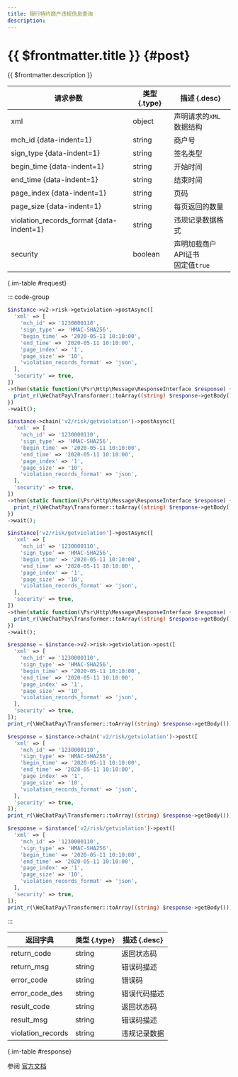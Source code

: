 ```yaml
---
title: 银行特约商户违规信息查询
description: 
---
```


# {{ $frontmatter.title }} {#post}

{{ $frontmatter.description }}

| 请求参数 | 类型 {.type} | 描述 {.desc}
| --- | --- | ---
| xml | object | 声明请求的`XML`数据结构
| mch_id {data-indent=1} | string | 商户号
| sign_type {data-indent=1} | string | 签名类型
| begin_time {data-indent=1} | string | 开始时间
| end_time {data-indent=1} | string | 结束时间
| page_index {data-indent=1} | string | 页码
| page_size {data-indent=1} | string | 每页返回的数量
| violation_records_format {data-indent=1} | string | 违规记录数据格式
| security | boolean | 声明加载商户API证书<br/>固定值`true`

{.im-table #request}

::: code-group

```php [异步纯链式]
$instance->v2->risk->getviolation->postAsync([
  'xml' => [
    'mch_id' => '1230000110',
    'sign_type' => 'HMAC-SHA256',
    'begin_time' => '2020-05-11 10:10:00',
    'end_time' => '2020-05-11 10:10:00',
    'page_index' => '1',
    'page_size' => '10',
    'violation_records_format' => 'json',
  ],
  'security' => true,
])
->then(static function(\Psr\Http\Message\ResponseInterface $response) {
  print_r(\WeChatPay\Transformer::toArray((string) $response->getBody()));
})
->wait();
```

```php [异步声明式]
$instance->chain('v2/risk/getviolation')->postAsync([
  'xml' => [
    'mch_id' => '1230000110',
    'sign_type' => 'HMAC-SHA256',
    'begin_time' => '2020-05-11 10:10:00',
    'end_time' => '2020-05-11 10:10:00',
    'page_index' => '1',
    'page_size' => '10',
    'violation_records_format' => 'json',
  ],
  'security' => true,
])
->then(static function(\Psr\Http\Message\ResponseInterface $response) {
  print_r(\WeChatPay\Transformer::toArray((string) $response->getBody()));
})
->wait();
```

```php [异步属性式]
$instance['v2/risk/getviolation']->postAsync([
  'xml' => [
    'mch_id' => '1230000110',
    'sign_type' => 'HMAC-SHA256',
    'begin_time' => '2020-05-11 10:10:00',
    'end_time' => '2020-05-11 10:10:00',
    'page_index' => '1',
    'page_size' => '10',
    'violation_records_format' => 'json',
  ],
  'security' => true,
])
->then(static function(\Psr\Http\Message\ResponseInterface $response) {
  print_r(\WeChatPay\Transformer::toArray((string) $response->getBody()));
})
->wait();
```

```php [同步纯链式]
$response = $instance->v2->risk->getviolation->post([
  'xml' => [
    'mch_id' => '1230000110',
    'sign_type' => 'HMAC-SHA256',
    'begin_time' => '2020-05-11 10:10:00',
    'end_time' => '2020-05-11 10:10:00',
    'page_index' => '1',
    'page_size' => '10',
    'violation_records_format' => 'json',
  ],
  'security' => true,
]);
print_r(\WeChatPay\Transformer::toArray((string) $response->getBody()));
```

```php [同步声明式]
$response = $instance->chain('v2/risk/getviolation')->post([
  'xml' => [
    'mch_id' => '1230000110',
    'sign_type' => 'HMAC-SHA256',
    'begin_time' => '2020-05-11 10:10:00',
    'end_time' => '2020-05-11 10:10:00',
    'page_index' => '1',
    'page_size' => '10',
    'violation_records_format' => 'json',
  ],
  'security' => true,
]);
print_r(\WeChatPay\Transformer::toArray((string) $response->getBody()));
```

```php [同步属性式]
$response = $instance['v2/risk/getviolation']->post([
  'xml' => [
    'mch_id' => '1230000110',
    'sign_type' => 'HMAC-SHA256',
    'begin_time' => '2020-05-11 10:10:00',
    'end_time' => '2020-05-11 10:10:00',
    'page_index' => '1',
    'page_size' => '10',
    'violation_records_format' => 'json',
  ],
  'security' => true,
]);
print_r(\WeChatPay\Transformer::toArray((string) $response->getBody()));
```

:::

| 返回字典 | 类型 {.type} | 描述 {.desc}
| --- | --- | ---
| return_code | string | 返回状态码
| return_msg | string | 错误码描述
| error_code | string | 错误码
| error_code_des | string | 错误代码描述
| result_code | string | 返回状态码
| result_msg | string | 错误码描述
| violation_records | string | 违规记录数据

{.im-table #response}

参阅 [官方文档](https://pay.weixin.qq.com/wiki/doc/api/mch_bank.php?chapter=9_28&index=1&p=902)
